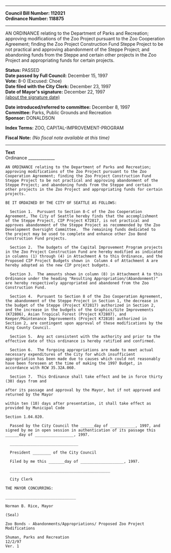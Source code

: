 * * * * *  
  
**Council Bill Number: [](#h0)[](#h2)112021**   
**Ordinance Number: 118875**  
  
* * * * *  
  
AN ORDINANCE relating to the Department of Parks and Recreation; approving modifications of the Zoo Project pursuant to the Zoo Cooperation Agreement; finding the Zoo Project Construction Fund Steppe Project to be not practical and approving abandonment of the Steppe Project; and abandoning funds from the Steppe and certain other projects in the Zoo Project and appropriating funds for certain projects.  
  
**Status:** PASSED   
**Date passed by Full Council:** December 15, 1997   
**Vote:** 8-0 (Excused: Choe)   
**Date filed with the City Clerk:** December 23, 1997   
**Date of Mayor's signature:** December 22, 1997   
[(about the signature date)](/~public/approvaldate.htm)   
  
  
**Date introduced/referred to committee:** December 8, 1997   
**Committee:** Parks, Public Grounds and Recreation   
**Sponsor:** DONALDSON   
  
**Index Terms:** ZOO, CAPITAL-IMPROVEMENT-PROGRAM  
  
**Fiscal Note:** *(No fiscal note available at this time)*  
  
* * * * *  
  
**Text**  
    Ordinance  _____________  
  
    AN ORDINANCE relating to the Department of Parks and Recreation;  
    approving modifications of the Zoo Project pursuant to the Zoo  
    Cooperation Agreement; finding the Zoo Project Construction Fund  
    Steppe Project to be not practical and approving abandonment of the  
    Steppe Project; and abandoning funds from the Steppe and certain  
    other projects in the Zoo Project and appropriating funds for certain  
    projects.  
  
    BE IT ORDAINED BY THE CITY OF SEATTLE AS FOLLOWS:  
  
      Section 1.  Pursuant to Section 8-C of the Zoo Cooperation  
    Agreement, The City of Seattle hereby finds that the accomplishment  
    of the Steppe Project, CIP Project K72817, is not practical and  
    approves abandonment of the Steppe Project as recommended by the Zoo  
    Development Oversight Committee.  The remaining funds dedicated to  
    the project may be used to complete and enhance other Zoo Bond  
    Construction Fund projects.  
  
      Section 2.  The budgets of the Capital Improvement Program projects  
    in the Zoo Project Construction Fund are hereby modified as indicated  
    in columns (1) through (4) in Attachment A to this Ordinance, and the  
    Proposed CIP Project Budgets shown in  Column 4 of Attachment A are  
    hereby adopted as the new CIP project budgets.  
  
      Section 3.  The amounts shown in column (8) in Attachment A to this  
    Ordinance under the heading "Resulting Appropriation/(Abandonment)"  
    are hereby respectively appropriated and abandoned from the Zoo  
    Construction Fund.  
  
      Section 4.  Pursuant to Section 8 of the Zoo Cooperation Agreement,  
    the abandonment of the Steppe Project in Section 1, the decrease in  
    the budget of the Steppe (Project K72817) authorized in Section 2,  
    and the increase in the budgets of the Graphics/Site Improvements  
    (K72806), Asian Tropical Forest (Project K72807), and  
    Keeper/Maintenance Improvements (Project K72810) authorized in  
    Section 2, are contingent upon approval of these modifications by the  
    King County Council.  
  
      Section 5.  Any act consistent with the authority and prior to the  
    effective date of this ordinance is hereby ratified and confirmed.  
  
      Section 6.  The forgoing appropriations are made to meet actual  
    necessary expenditures of the City for which insufficient  
    appropriation has been made due to causes which could not reasonably  
    have been foreseen at the time of making the 1997 Budget, in  
    accordance with RCW 35.32A.060.  
  
      Section 7.  This Ordinance shall take effect and be in force thirty  
    (30) days from and  
  
    after its passage and approval by the Mayor, but if not approved and  
    returned by the Mayor  
  
    within ten (10) days after presentation, it shall take effect as  
    provided by Municipal Code  
  
    Section 1.04.020.  
  
      Passed by the City Council the ______day of ___________, 1997, and  
    signed by me in open session in authentication of its passage this  
    ______day of _________________, 1997.  
  
      ______________________________  
  
      President ________ of the City Council  
  
      Filed by me this _______day of ___________________, 1997.  
  
      ____________________________________________  
  
      City Clerk  
  
    THE MAYOR CONCURRING:  
  
    _______________________________  
  
    Norman B. Rice, Mayor  
  
    (Seal)  
  
    Zoo Bonds - Abandonments/Appropriations/ Proposed Zoo Project  
    Modifications  
  
    Shuman, Parks and Recreation  
    12/2/97  
    Ver. 1  
